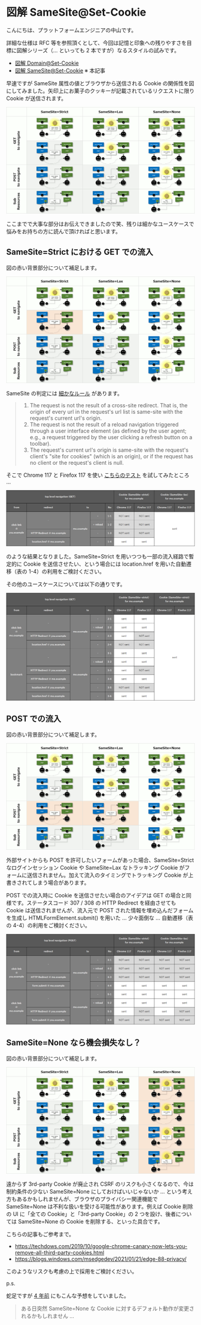 # 図解 SameSite@Set-Cookie

こんにちは、プラットフォームエンジニアの中山です。

詳細な仕様は RFC 等を参照頂くとして、今回は記憶と印象への残りやすさを目標に図解シリーズ（… といっても 2 本ですが）なるスタイルの試みです。

- [図解 Domain@Set-Cookie](https://github.com/nakayama-kazuki/202x/tree/main/Cookie/Domain)
- [図解 SameSite@Set-Cookie](https://github.com/nakayama-kazuki/202x/tree/main/Cookie/SameSite) ※ 本記事

早速ですが SameSite 属性の値とブラウザから送信される Cookie の関係性を図にしてみました。矢印上にお菓子のクッキーが記載されているリクエストに限り Cookie が送信されます。

<img src='https://raw.githubusercontent.com/nakayama-kazuki/202x/main/Cookie/SameSite/img1.png' />

ここまでで大事な部分はお伝えできましたので笑、残りは細かなユースケースで悩みをお持ちの方に読んで頂ければと思います。

## SameSite=Strict における GET での流入

図の赤い背景部分について補足します。

<img src='https://raw.githubusercontent.com/nakayama-kazuki/202x/main/Cookie/SameSite/img2.png' />

SameSite の判定には [細かなルール](https://datatracker.ietf.org/doc/html/draft-ietf-httpbis-rfc6265bis#section-5.2) があります。

> 1. The request is not the result of a cross-site redirect. That is, the origin of every url in the request's url list is same-site with the request's current url's origin.
> 2. The request is not the result of a reload navigation triggered through a user interface element (as defined by the user agent; e.g., a request triggered by the user clicking a refresh button on a toolbar).
> 3. The request's current url's origin is same-site with the request's client's "site for cookies" (which is an origin), or if the request has no client or the request's client is null.

そこで Chrome 117 と Firefox 117 を使い [こちらのテスト](https://github.com/nakayama-kazuki/202x/tree/main/Cookie/SameSite/test) を試してみたところ …

<img src='https://raw.githubusercontent.com/nakayama-kazuki/202x/main/Cookie/SameSite/strict-1.png' />

のような結果となりました。SameSite=Strict を用いつつも一部の流入経路で暫定的に Cookie を送信させたい、という場合には location.href を用いた自動遷移（表の 1-4）の利用をご検討ください。

その他のユースケースについては以下の通りです。

<img src='https://raw.githubusercontent.com/nakayama-kazuki/202x/main/Cookie/SameSite/strict-2.png' />

## POST での流入

図の赤い背景部分について補足します。

<img src='https://raw.githubusercontent.com/nakayama-kazuki/202x/main/Cookie/SameSite/img3.png' />

外部サイトからも POST を許可したいフォームがあった場合、SameSite=Strict なログインセッション Cookie や SameSite=Lax なトラッキング Cookie がフォームに送信されません。加えて流入のタイミングでトラッキング Cookie が上書きされてしまう場合があります。

POST での流入時に Cookie を送信させたい場合のアイデアは GET の場合と同様です。ステータスコード 307 / 308 の HTTP Redirect を経由させても Cookie は送信されませんが、流入元で POST された情報を埋め込んだフォームを生成し HTMLFormElement.submit() を用いた … 少々面倒な … 自動遷移（表の 4-4）の利用をご検討ください。

<img src='https://raw.githubusercontent.com/nakayama-kazuki/202x/main/Cookie/SameSite/lax.png' />

## SameSite=None なら機会損失なし？

図の赤い背景部分について補足します。

<img src='https://raw.githubusercontent.com/nakayama-kazuki/202x/main/Cookie/SameSite/img4.png' />

遠からず 3rd-party Cookie が廃止され CSRF のリスクも小さくなるので、今は制約条件の少ない SameSite=None にしておけばいいじゃないか … という考え方もあるかもしれませんが、ブラウザのプライバシー関連機能で SameSite=None は不利な扱いを受ける可能性があります。例えば Cookie 削除の UI に「全ての Cookie」と「3rd-party Cookie」の 2 つを設け、後者については SameSite=None の Cookie を削除する、といった具合です。

こちらの記事もご参考まで。

- https://techdows.com/2019/10/google-chrome-canary-now-lets-you-remove-all-third-party-cookies.html
- https://blogs.windows.com/msedgedev/2021/01/21/edge-88-privacy/

このようなリスクも考慮の上で採用をご検討ください。

p.s.

蛇足ですが [4 年前](https://www.techscore.com/blog/2019/07/26/samesite/) にもこんな予想をしていました。

> ある日突然 SameSite=None な Cookie に対するデフォルト動作が変更されるかもしれません …

